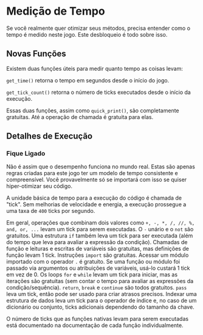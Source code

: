 # Medição de Tempo
Se você realmente quer otimizar seus métodos, precisa entender como o tempo é medido neste jogo. Este desbloqueio é todo sobre isso.

## Novas Funções
Existem duas funções úteis para medir quanto tempo as coisas levam:

`get_time()` retorna o tempo em segundos desde o início do jogo.

`get_tick_count()` retorna o número de ticks executados desde o início da execução.

Essas duas funções, assim como `quick_print()`, são completamente gratuitas. Até a operação de chamada é gratuita para elas.

## Detalhes de Execução

### Fique Ligado
Não é assim que o desempenho funciona no mundo real. Estas são apenas regras criadas para este jogo ter um modelo de tempo consistente e compreensível.
Você provavelmente só se importará com isso se quiser hiper-otimizar seu código.

A unidade básica de tempo para a execução do código é chamada de "tick". Sem melhorias de velocidade e energia, a execução prossegue a uma taxa de `400` ticks por segundo.

Em geral, operações que combinam dois valores como `+, -, *, /, //, %, and, or, ...` levam um tick para serem executadas.
O `-` unário e o `not` são gratuitos.
Uma estrutura `if` também leva um tick para ser executada (além do tempo que leva para avaliar a expressão da condição).
Chamadas de função e leituras e escritas de variáveis são gratuitas, mas definições de função levam 1 tick.
Instruções `import` são gratuitas.
Acessar um módulo importado com o operador `.` é gratuito.
Se uma função ou módulo foi passado via argumentos ou atribuições de variáveis, usá-lo custará 1 tick em vez de 0.
Os loops `for` e `while` levam um tick para iniciar, mas as iterações são gratuitas (sem contar o tempo para avaliar as expressões da condição/sequência).
`return`, `break` e `continue` são todos gratuitos.
`pass` leva um tick, então pode ser usado para criar atrasos precisos.
Indexar uma estrutura de dados leva um tick para o operador de índice e, no caso de um dicionário ou conjunto, ticks adicionais dependendo do tamanho da chave.

O número de ticks que as funções nativas levam para serem executadas está documentado na documentação de cada função individualmente.